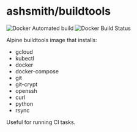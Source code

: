 # ashsmith/buildtools

![Docker Automated build](https://img.shields.io/docker/automated/ashsmith/buildtools.svg)
![Docker Build Status](https://img.shields.io/docker/build/ashsmith/buildtools.svg)

Alpine buildtools image that installs:

- gcloud
- kubectl
- docker
- docker-compose
- git
- git-crypt
- openssh
- curl
- python
- rsync


Useful for running CI tasks.
